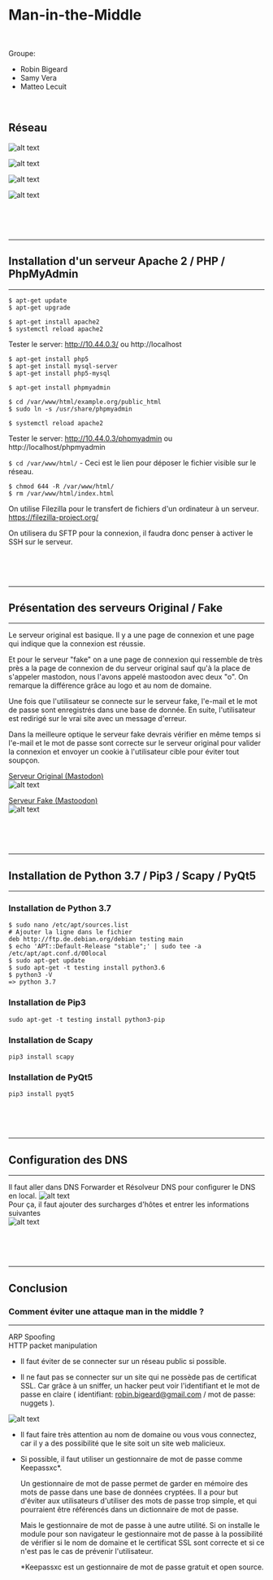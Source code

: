 # Man-in-the-Middle 
<br>

Groupe: 
* Robin Bigeard
* Samy Vera
* Matteo Lecuit

<br>

## Réseau

![alt text](./IMG-README/diag1.svg "Man In The Middle / Theory")

![alt text](./IMG-README/diag2.svg "Man In The Middle / Action Hacker")

![alt text](./IMG-README/diag3.svg "Man In The Middle / Application")

![alt text](./IMG-README/conf1.png "Configuration 1")

<br><br><br>

------
## Installation d'un serveur Apache 2 / PHP / PhpMyAdmin
------

```
$ apt-get update
$ apt-get upgrade
```

```
$ apt-get install apache2
$ systemctl reload apache2
```
Tester le server: http://10.44.0.3/ ou http://localhost

```
$ apt-get install php5
$ apt-get install mysql-server
$ apt-get install php5-mysql
```

```
$ apt-get install phpmyadmin

$ cd /var/www/html/example.org/public_html
$ sudo ln -s /usr/share/phpmyadmin

$ systemctl reload apache2
```
Tester le server: http://10.44.0.3/phpmyadmin ou http://localhost/phpmyadmin


`$ cd /var/www/html/`  - Ceci est le lien pour déposer le fichier visible sur le réseau.

```
$ chmod 644 -R /var/www/html/
$ rm /var/www/html/index.html
```

On utilise Filezilla pour le transfert de fichiers d'un ordinateur à un serveur.
https://filezilla-project.org/

On utilisera du SFTP pour la connexion, il faudra donc penser à activer le SSH sur le serveur.

<br><br><br>

------
## Présentation des serveurs Original / Fake
------

Le serveur original est basique. Il y a une page de connexion et une page qui indique que la connexion est réussie.

Et pour le serveur "fake" on a une page de connexion qui ressemble de très près a la page de connexion de du serveur original sauf qu'à la place de s'appeler mastodon, nous l'avons appelé mastoodon avec deux "o". On remarque la différence grâce au logo et au nom de domaine.

Une fois que l'utilisateur se connecte sur le serveur fake, l'e-mail et le mot de passe sont enregistrés dans une base de donnée. En suite, l'utilisateur est redirigé sur le vrai site avec un message d'erreur.

Dans la meilleure optique le serveur fake devrais vérifier en même temps si l'e-mail et le mot de passe sont correcte sur le serveur original pour valider la connexion et envoyer un cookie à l'utilisateur cible pour éviter tout soupçon.

[Serveur Original (Mastodon)](https://github.com/Bigeard/Man-in-the-Middle/tree/master/server-original-mastodon)   
![alt text](./IMG-README/mast1.png "Mastodon")


[Serveur Fake (Mastoodon)](https://github.com/Bigeard/Man-in-the-Middle/tree/master/server-fake-mastoodon)  
![alt text](./IMG-README/mast2.png "Mastoodon")

<br><br><br>

------
## Installation de Python 3.7 / Pip3 / Scapy / PyQt5
------

### Installation de Python 3.7
```
$ sudo nano /etc/apt/sources.list
# Ajouter la ligne dans le fichier
deb http://ftp.de.debian.org/debian testing main
$ echo 'APT::Default-Release "stable";' | sudo tee -a /etc/apt/apt.conf.d/00local
$ sudo apt-get update
$ sudo apt-get -t testing install python3.6
$ python3 -V
=> python 3.7
```
### Installation de Pip3
```
sudo apt-get -t testing install python3-pip
```
### Installation de Scapy
```
pip3 install scapy
```
### Installation de PyQt5
```
pip3 install pyqt5
```

<br><br><br>

------
## Configuration des DNS
------

Il faut aller dans DNS Forwarder et Résolveur DNS pour configurer le DNS en local.
![alt text](./IMG-README/dns1.png "DNS1")  
Pour ça, il faut ajouter des surcharges d'hôtes et entrer les informations suivantes  
![alt text](./IMG-README/dns2.png "DNS2")

<br><br><br>

------
## Conclusion
### Comment éviter une attaque man in the middle ?
------
ARP Spoofing  
HTTP packet manipulation

- Il faut éviter de se connecter sur un réseau public si possible.

- Il ne faut pas se connecter sur un site qui ne possède pas de certificat SSL. Car grâce à un sniffer, un hacker peut voir l'identifiant et le mot de passe en claire ( identifiant: robin.bigeard@gmail.com / mot de passe: nuggets ).


![alt text](./IMG-README/term1.png "Terminal 1")

- Il faut faire très attention au nom de domaine ou vous vous connectez, car il y a des possibilité que le site soit un site web malicieux.

- Si possible, il faut utiliser un gestionnaire de mot de passe comme Keepassxc*.

    Un gestionnaire de mot de passe permet de garder en mémoire des mots de passe dans une base de données cryptées. Il a pour but d'éviter aux utilisateurs d'utiliser des mots de passe trop simple, et qui pourraient être référencés dans un dictionnaire de mot de passe.

    Mais le gestionnaire de mot de passe à une autre utilité. Si on installe le module pour son navigateur le gestionnaire mot de passe à la possibilité de vérifier si le nom de domaine et le certificat SSL sont correcte et si ce n'est pas le cas de prévenir l'utilisateur.


    *Keepassxc est un gestionnaire de mot de passe gratuit et open source.
